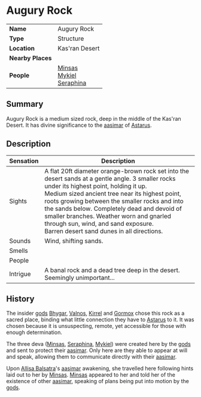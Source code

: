 # Augury Rock

|||
| --- | --- |
| **Name** | Augury Rock | place.4
| **Type** | Structure |
| **Location** | Kas'ran Desert |
| **Nearby Places** | |
| **People** | [Minsas](../../characters/minsas.md)<br>[Mykiel](../../characters/mykiel.md)<br>[Seraphina](../../characters/seraphina.md) |

## Summary

Augury Rock is a medium sized rock, deep in the middle of the Kas'ran Desert. It has divine significance to the [aasimar](../../lineages/aasimar.md) of [Astarus](../../planes/astarus.md).

## Description

| Sensation | Description |
| ---- | --- |
| Sights | A flat 20ft diameter orange-brown rock set into the desert sands at a gentle angle. 3 smaller rocks under its highest point, holding it up.<br>Medium sized ancient tree near its highest point, roots growing between the smaller rocks and into the sands below. Completely dead and devoid of smaller branches. Weather worn and gnarled through sun, wind, and sand exposure.<br>Barren desert sand dunes in all directions. |
| Sounds | Wind, shifting sands. |
| Smells | |
| People | |
| Intrigue | A banal rock and a dead tree deep in the desert. Seemingly unimportant... |

## History

The insider [gods](../../gods/gods.md) [Bhygar](../../gods/deities/bhygar.md), [Valnos](../../gods/deities/valnos.md), [Kirrel](../../gods/deities/kirrel.md) and [Gormox](../../gods/deities/gormox.md) chose this rock as a sacred place, binding what little connection they have to [Astarus](../../planes/astarus.md) to it. It was chosen because it is unsuspecting, remote, yet accessible for those with enough determination.

The three deva ([Minsas](../../characters/minsas.md), [Seraphina](../../characters/seraphina.md), [Mykiel](../../characters/mykiel.md)) were created here by the [gods](../../gods/gods.md) and sent to protect their [aasimar](../../lineages/aasimar.md). Only here are they able to appear at will and speak, allowing them to communicate directly with their [aasimar](../../lineages/aasimar.md).

Upon [Allisa Balsatra](../../characters/allisa-balsatra.md)'s [aasimar](../../lineages/aasimar.md) awakening, she travelled here following hints laid out to her by [Minsas](../../characters/minsas.md). [Minsas](../../characters/minsas.md) appeared to her and told her of the existence of other [aasimar](../../lineages/aasimar.md), speaking of plans being put into motion by the [gods](../../gods/gods.md).
